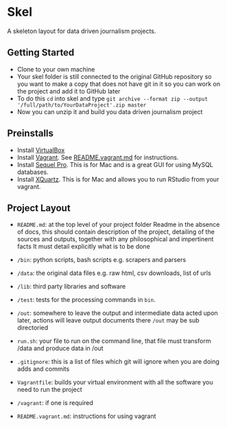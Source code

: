 Skel
====

A skeleton layout for data driven journalism projects.

Getting Started
---------------
* Clone to your own machine
* Your skel folder is still connected to the original GitHub repository so you want to make a copy that does not have git in it so you can work on the project and add it to GitHub later
* To do this `cd` into skel and type `git archive --format zip --output '/full/path/to/YourDataProject'.zip master`
* Now you can unzip it and build you data driven journalism project

Preinstalls
-----------
* Install [VirtualBox][virtualbox]
* Install [Vagrant][vagrant]. See [README.vagrant.md][vagrantREADME] for instructions.
* Install [Sequel Pro][sequel]. This is for Mac and is a great GUI for using MySQL databases. 
* Install [XQuartz][XQuartz]. This is for Mac and allows you to run RStudio from your vagrant.

Project Layout
--------------
* `README.md`: at the top level of your project folder
 Readme in the absence of docs, this should contain description of the project, detailing of the sources and outputs, together with any philosophical and impertinent facts
 It must detail explicitly what is to be done

* `/bin`: python scripts, bash scripts e.g. scrapers and parsers
* `/data`: the original data files e.g. raw html, csv downloads, list of urls
* `/lib`: third party libraries and software
* `/test`: tests for the processing commands in `bin`.
* `/out`: somewhere to leave the output and intermediate data acted upon later, actions will leave output documents there
`/out` may be sub directoried
* `run.sh`: your file to run on the command line, that file must transform /data and produce data in /out
* `.gitignore`: this is a list of files which git will ignore when
  you are doing adds and commits

* `Vagrantfile`: builds your virtual environment with all the software you need to run the project
* `/vagrant`: if one is required
* `README.vagrant.md`:  instructions for using vagrant

[virtualbox]: https://www.virtualbox.org/wiki/Downloads
[vagrant]: http://vagrantup.com
[vagrantREADME]: https://github.com/DataMinerUK/skel/blob/master/README.vagrant.md
[sequel]: http://www.sequelpro.com/
[XQuartz]: http://xquartz.macosforge.org/